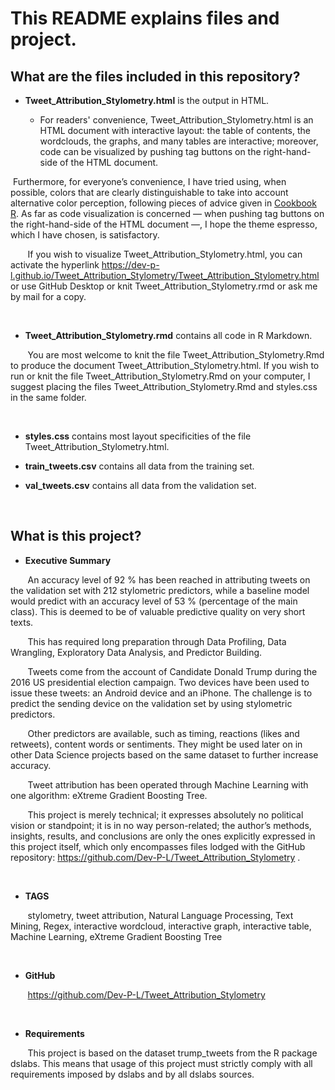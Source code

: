 # This README explains files and project.

## What are the files included in this repository?

* **Tweet_Attribution_Stylometry.html** is the output in HTML. 

  * For readers' convenience, Tweet_Attribution_Stylometry.html is an HTML document with interactive layout: the table of contents, the wordclouds, the graphs, and many tables are interactive; moreover, code can be visualized by pushing tag buttons on the right-hand-side of the HTML document.

 Furthermore, for everyone’s convenience, I have tried using, when possible, colors that are clearly distinguishable to take into account alternative color perception, following pieces of advice given in [Cookbook R](http://www.cookbook-r.com/Graphs/Colors_(ggplot2)/). As far as code visualization is concerned — when pushing tag buttons on the right-hand-side of the HTML document —, I hope the theme espresso, which I have chosen, is satisfactory.

&nbsp;&nbsp;&nbsp;&nbsp;&nbsp;&nbsp;&nbsp;If you wish to visualize Tweet_Attribution_Stylometry.html, you can activate the hyperlink https://dev-p-l.github.io/Tweet_Attribution_Stylometry/Tweet_Attribution_Stylometry.html or use GitHub Desktop or knit Tweet_Attribution_Stylometry.rmd or ask me by mail for a copy. 

<br>

* **Tweet_Attribution_Stylometry.rmd** contains all code in R Markdown. 

&nbsp;&nbsp;&nbsp;&nbsp;&nbsp;&nbsp;&nbsp;You are most welcome to knit the file Tweet_Attribution_Stylometry.Rmd to produce the document Tweet_Attribution_Stylometry.html. If you wish to run or knit the file Tweet_Attribution_Stylometry.Rmd on your computer, I suggest placing the files Tweet_Attribution_Stylometry.Rmd and styles.css in the same folder.

<br>

* **styles.css** contains most layout specificities of the file Tweet_Attribution_Stylometry.html.

* **train_tweets.csv** contains all data from the training set.

* **val_tweets.csv** contains all data from the validation set.

<br>

## What is this project?

* **Executive Summary**

&nbsp;&nbsp;&nbsp;&nbsp;&nbsp;&nbsp;&nbsp;An accuracy level of 92 % has been reached in attributing tweets on the validation set with 212 stylometric predictors, while a baseline model would predict with an accuracy level of 53 % (percentage of the main class). This is deemed to be of valuable predictive quality on very short texts.

&nbsp;&nbsp;&nbsp;&nbsp;&nbsp;&nbsp;&nbsp;This has required long preparation through Data Profiling, Data Wrangling, Exploratory Data Analysis, and Predictor Building.

&nbsp;&nbsp;&nbsp;&nbsp;&nbsp;&nbsp;&nbsp;Tweets come from the account of Candidate Donald Trump during the 2016 US presidential election campaign. Two devices have been used to issue these tweets: an Android device and an iPhone. The challenge is to predict the sending device on the validation set by using stylometric predictors.

&nbsp;&nbsp;&nbsp;&nbsp;&nbsp;&nbsp;&nbsp;Other predictors are available, such as timing, reactions (likes and retweets), content words or sentiments. They might be used later on in other Data Science projects based on the same dataset to further increase accuracy.

&nbsp;&nbsp;&nbsp;&nbsp;&nbsp;&nbsp;&nbsp;Tweet attribution has been operated through Machine Learning with one algorithm: eXtreme Gradient Boosting Tree.

&nbsp;&nbsp;&nbsp;&nbsp;&nbsp;&nbsp;&nbsp;This project is merely technical; it expresses absolutely no political vision or standpoint; it is in no way person-related; the author’s methods, insights, results, and conclusions are only the ones explicitly expressed in this project itself, which only encompasses files lodged with the GitHub repository: https://github.com/Dev-P-L/Tweet_Attribution_Stylometry .

<br>

* **TAGS**

&nbsp;&nbsp;&nbsp;&nbsp;&nbsp;&nbsp;&nbsp;stylometry, tweet attribution, Natural Language Processing, Text Mining, Regex, interactive wordcloud, interactive graph, interactive table, Machine Learning, eXtreme Gradient Boosting Tree

<br>

* **GitHub**

&nbsp;&nbsp;&nbsp;&nbsp;&nbsp;&nbsp;&nbsp;https://github.com/Dev-P-L/Tweet_Attribution_Stylometry

<br>

* **Requirements**

&nbsp;&nbsp;&nbsp;&nbsp;&nbsp;&nbsp;&nbsp;This project is based on the dataset trump_tweets from the R package dslabs. This means that usage of this project must strictly comply with all requirements imposed by dslabs and by all dslabs sources.
